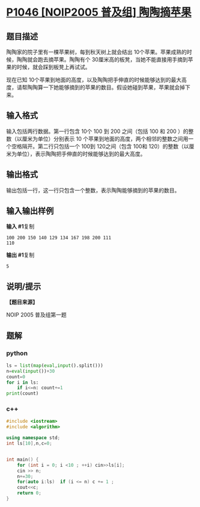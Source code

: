 # [P1046 [NOIP2005 普及组] 陶陶摘苹果](https://www.luogu.com.cn/problem/P1046)

## 题目描述

陶陶家的院子里有一棵苹果树，每到秋天树上就会结出 10个苹果。苹果成熟的时候，陶陶就会跑去摘苹果。陶陶有个 30厘米高的板凳，当她不能直接用手摘到苹果的时候，就会踩到板凳上再试试。

现在已知 10个苹果到地面的高度，以及陶陶把手伸直的时候能够达到的最大高度，请帮陶陶算一下她能够摘到的苹果的数目。假设她碰到苹果，苹果就会掉下来。

## 输入格式

输入包括两行数据。第一行包含 10个 100 到 200 之间（包括 100 和 200 ）的整数（以厘米为单位）分别表示 10 个苹果到地面的高度，两个相邻的整数之间用一个空格隔开。第二行只包括一个 100到 120之间（包含 100和 120）的整数（以厘米为单位），表示陶陶把手伸直的时候能够达到的最大高度。

## 输出格式

输出包括一行，这一行只包含一个整数，表示陶陶能够摘到的苹果的数目。

## 输入输出样例

**输入 #1**复制

```
100 200 150 140 129 134 167 198 200 111
110
```

**输出 #1**复制

```
5
```

## 说明/提示

**【题目来源】**

NOIP 2005 普及组第一题

## 题解

### python

```python
ls = list(map(eval,input().split()))
n=eval(input())+30
count=0
for i in ls:
    if i<=n: count+=1
print(count)
```

### c++

```cpp
#include <iostream>
#include <algorithm>

using namespace std;
int ls[10],n,c=0;


int main() {
    for (int i = 0; i <10 ; ++i) cin>>ls[i];
    cin >> n;
    n+=30;
    for(auto i:ls)  if (i <= n) c += 1 ;
    cout<<c;
    return 0;
}
```

